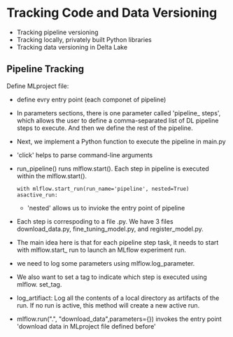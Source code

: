 #  Tracking Code and Data Versioning
* Tracking pipeline versioning
* Tracking locally, privately built Python libraries
* Tracking data versioning in Delta Lake

## Pipeline Tracking
Define MLproject file:

* define evry entry point (each componet of pipeline)

* In parameters sections, there is one parameter called 'pipeline_ steps', which allows the user to define a comma-separated list of DL pipeline steps to execute. And then we define the rest of the pipeline.

* Next, we implement a Python function to execute the pipeline in main.py

* 'click' helps to parse command-line arguments

* run_pipeline() runs mlflow.start(). Each step in pipeline is executed within the mlflow.start().
    ```
    with mlflow.start_run(run_name='pipeline', nested=True) asactive_run:
    ```
    * 'nested' allows us to invioke the entry point of pipeline 

* Each step is correspoding to a file .py. We have 3 files download_data.py, fine_tuning_model.py, and register_model.py.

* The main idea here is that for each pipeline step task, it needs to start with mlflow.start_ run to launch an MLflow experiment run.

* we need to log some parameters using mlflow.log_parameter.

* We also want to set a tag to indicate which step is executed using mlflow. set_tag.

* log_artifiact: Log all the contents of a local directory as artifacts of the run. If no run is active, this method will create a new active run.

* mlflow.run(".", "download_data",parameters={}) invokes the entry point 'download data in MLproject file defined before'